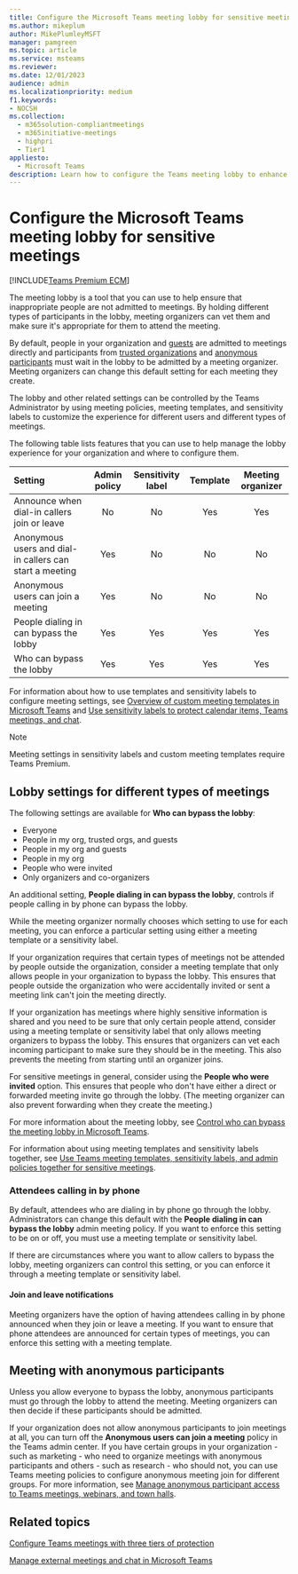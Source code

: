 ```yaml
---
title: Configure the Microsoft Teams meeting lobby for sensitive meetings
ms.author: mikeplum
author: MikePlumleyMSFT
manager: pamgreen
ms.topic: article
ms.service: msteams
ms.reviewer: 
ms.date: 12/01/2023
audience: admin
ms.localizationpriority: medium
f1.keywords:
- NOCSH
ms.collection: 
  - m365solution-compliantmeetings
  - m365initiative-meetings
  - highpri
  - Tier1
appliesto: 
  - Microsoft Teams
description: Learn how to configure the Teams meeting lobby to enhance security for sensitive meetings by using admin policies, sensitivity labels, and meeting templates.
---
```


# Configure the Microsoft Teams meeting lobby for sensitive meetings

[!INCLUDE[Teams Premium ECM](includes/teams-premium-ecm.md)]

The meeting lobby is a tool that you can use to help ensure that inappropriate people are not admitted to meetings. By holding different types of participants in the lobby, meeting organizers can vet them and make sure it's appropriate for them to attend the meeting.

By default, people in your organization and [guests](guest-access.md) are admitted to meetings directly and participants from [trusted organizations](/microsoftteams/trusted-organizations-external-meetings-chat?tabs=organization-settings#specify-trusted-microsoft-365-organizations) and [anonymous participants](anonymous-users-in-meetings.md) must wait in the lobby to be admitted by a meeting organizer. Meeting organizers can change this default setting for each meeting they create.

The lobby and other related settings can be controlled by the Teams Administrator by using meeting policies, meeting templates, and sensitivity labels to customize the experience for different users and different types of meetings.

The following table lists features that you can use to help manage the lobby experience for your organization and where to configure them.

|Setting|Admin policy|Sensitivity label|Template|Meeting organizer|
|:------|:----------:|:---------------:|:------:|:---------------:|
|Announce when dial-in callers join or leave|No|No|Yes|Yes|
|Anonymous users and dial-in callers can start a meeting|Yes|No|No|No|
|Anonymous users can join a meeting|Yes|No|No|No|
|People dialing in can bypass the lobby|Yes|Yes|Yes|Yes|
|Who can bypass the lobby|Yes|Yes|Yes|Yes|

For information about how to use templates and sensitivity labels to configure meeting settings, see [Overview of custom meeting templates in Microsoft Teams](custom-meeting-templates-overview.md) and [Use sensitivity labels to protect calendar items, Teams meetings, and chat](/microsoft-365/compliance/sensitivity-labels-meetings).

> [!Note]
> Meeting settings in sensitivity labels and custom meeting templates require Teams Premium.

## Lobby settings for different types of meetings

The following settings are available for **Who can bypass the lobby**:

- Everyone
- People in my org, trusted orgs, and guests
- People in my org and guests
- People in my org
- People who were invited
- Only organizers and co-organizers

An additional setting, **People dialing in can bypass the lobby**, controls if people calling in by phone can bypass the lobby.

While the meeting organizer normally chooses which setting to use for each meeting, you can enforce a particular setting using either a meeting template or a sensitivity label.

If your organization requires that certain types of meetings not be attended by people outside the organization, consider a meeting template that only allows people in your organization to bypass the lobby. This ensures that people outside the organization who were accidentally invited or sent a meeting link can't join the meeting directly.

If your organization has meetings where highly sensitive information is shared and you need to be sure that only certain people attend, consider using a meeting template or sensitivity label that only allows meeting organizers to bypass the lobby. This ensures that organizers can vet each incoming participant to make sure they should be in the meeting. This also prevents the meeting from starting until an organizer joins.

For sensitive meetings in general, consider using the **People who were invited** option. This ensures that people who don't have either a direct or forwarded meeting invite go through the lobby. (The meeting organizer can also prevent forwarding when they create the meeting.)

For more information about the meeting lobby, see [Control who can bypass the meeting lobby in Microsoft Teams](who-can-bypass-meeting-lobby.md).

For information about using meeting templates and sensitivity labels together, see [Use Teams meeting templates, sensitivity labels, and admin policies together for sensitive meetings](meeting-templates-sensitivity-labels-policies.md).

### Attendees calling in by phone

By default, attendees who are dialing in by phone go through the lobby. Administrators can change this default with the **People dialing in can bypass the lobby** admin meeting policy. If you want to enforce this setting to be on or off, you must use a meeting template or sensitivity label.

If there are circumstances where you want to allow callers to bypass the lobby, meeting organizers can control this setting, or you can enforce it through a meeting template or sensitivity label.

#### Join and leave notifications

Meeting organizers have the option of having attendees calling in by phone announced when they join or leave a meeting. If you want to ensure that phone attendees are announced for certain types of meetings, you can enforce this setting with a meeting template.

## Meeting with anonymous participants

Unless you allow everyone to bypass the lobby, anonymous participants must go through the lobby to attend the meeting. Meeting organizers can then decide if these participants should be admitted.

If your organization does not allow anonymous participants to join meetings at all, you can turn off the **Anonymous users can join a meeting** policy in the Teams admin center. If you have certain groups in your organization - such as marketing - who need to organize meetings with anonymous participants and others - such as research - who should not, you can use Teams meeting policies to configure anonymous meeting join for different groups. For more information, see [Manage anonymous participant access to Teams meetings, webinars, and town halls](anonymous-users-in-meetings.md).

## Related topics

[Configure Teams meetings with three tiers of protection](configure-meetings-three-tiers-protection.md)

[Manage external meetings and chat in Microsoft Teams](/microsoftteams/manage-external-access)
